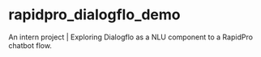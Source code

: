 # rapidpro_dialogflo_demo
An intern project | Exploring Dialogflo as a NLU component to a RapidPro chatbot flow.
